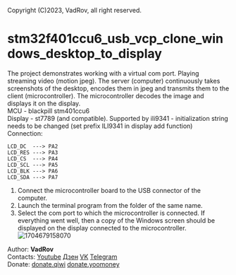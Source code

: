 Copyright (C)2023, VadRov, all right reserved.
# stm32f401ccu6_usb_vcp_clone_windows_desktop_to_display
The project demonstrates working with a virtual com port. Playing streaming video (motion jpeg). The server (computer) continuously takes screenshots of the desktop, encodes them in jpeg and transmits them to the client (microcontroller). The microcontroller decodes the image and displays it on the display.\
MCU - blackpill stm401ccu6\
Display - st7789 (and compatible). Supported by ili9341 - initialization string needs to be changed (set prefix ILI9341 in display add function)\
Connection:
```
LCD_DC  ---> PA2
LCD_RES ---> PA3
LCD_CS  ---> PA4
LCD_SCL ---> PA5
LCD_BLK ---> PA6
LCD_SDA ---> PA7
```
1. Connect the microcontroller board to the USB connector of the computer.
2. Launch the terminal program from the folder of the same name.
3. Select the com port to which the microcontroller is connected.
If everything went well, then a copy of the Windows screen should be displayed on the display connected to the microcontroller.
![1704679158070](https://github.com/vadrov/stm32f401ccu6-usb-vcp-clone-windows-desktop-to-display/assets/111627147/105a61d5-7477-465b-ad95-42c0ddf2ef16)

Author: **VadRov**\
Contacts: [Youtube](https://www.youtube.com/@VadRov) [Дзен](https://dzen.ru/vadrov) [VK](https://vk.com/vadrov) [Telegram](https://t.me/vadrov_channel)\
Donate: [donate.qiwi](https://donate.qiwi.com/payin/VadRov)  [donate.yoomoney](https://yoomoney.ru/to/4100117522443917)
